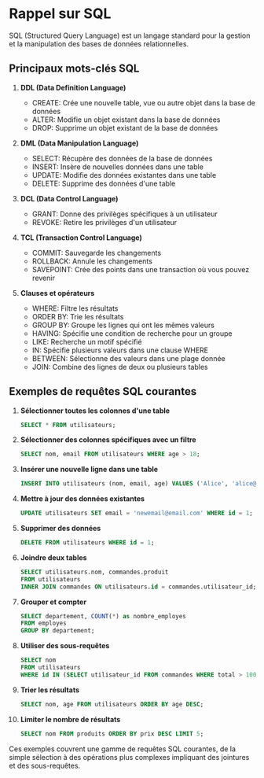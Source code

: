 # Rappel sur SQL

SQL (Structured Query Language) est un langage standard pour la gestion et la manipulation des bases de données relationnelles.

## Principaux mots-clés SQL

1. **DDL (Data Definition Language)**
   - CREATE: Crée une nouvelle table, vue ou autre objet dans la base de données
   - ALTER: Modifie un objet existant dans la base de données
   - DROP: Supprime un objet existant de la base de données

2. **DML (Data Manipulation Language)**
   - SELECT: Récupère des données de la base de données
   - INSERT: Insère de nouvelles données dans une table
   - UPDATE: Modifie des données existantes dans une table
   - DELETE: Supprime des données d'une table

3. **DCL (Data Control Language)**
   - GRANT: Donne des privilèges spécifiques à un utilisateur
   - REVOKE: Retire les privilèges d'un utilisateur

4. **TCL (Transaction Control Language)**
   - COMMIT: Sauvegarde les changements
   - ROLLBACK: Annule les changements
   - SAVEPOINT: Crée des points dans une transaction où vous pouvez revenir

5. **Clauses et opérateurs**
   - WHERE: Filtre les résultats
   - ORDER BY: Trie les résultats
   - GROUP BY: Groupe les lignes qui ont les mêmes valeurs
   - HAVING: Spécifie une condition de recherche pour un groupe
   - LIKE: Recherche un motif spécifié
   - IN: Spécifie plusieurs valeurs dans une clause WHERE
   - BETWEEN: Sélectionne des valeurs dans une plage donnée
   - JOIN: Combine des lignes de deux ou plusieurs tables

## Exemples de requêtes SQL courantes

1. **Sélectionner toutes les colonnes d'une table**
   ```sql
   SELECT * FROM utilisateurs;
   ```

2. **Sélectionner des colonnes spécifiques avec un filtre**
   ```sql
   SELECT nom, email FROM utilisateurs WHERE age > 18;
   ```

3. **Insérer une nouvelle ligne dans une table**
   ```sql
   INSERT INTO utilisateurs (nom, email, age) VALUES ('Alice', 'alice@email.com', 25);
   ```

4. **Mettre à jour des données existantes**
   ```sql
   UPDATE utilisateurs SET email = 'newemail@email.com' WHERE id = 1;
   ```

5. **Supprimer des données**
   ```sql
   DELETE FROM utilisateurs WHERE id = 1;
   ```

6. **Joindre deux tables**
   ```sql
   SELECT utilisateurs.nom, commandes.produit 
   FROM utilisateurs 
   INNER JOIN commandes ON utilisateurs.id = commandes.utilisateur_id;
   ```

7. **Grouper et compter**
   ```sql
   SELECT departement, COUNT(*) as nombre_employes 
   FROM employes 
   GROUP BY departement;
   ```

8. **Utiliser des sous-requêtes**
   ```sql
   SELECT nom 
   FROM utilisateurs 
   WHERE id IN (SELECT utilisateur_id FROM commandes WHERE total > 1000);
   ```

9. **Trier les résultats**
   ```sql
   SELECT nom, age FROM utilisateurs ORDER BY age DESC;
   ```

10. **Limiter le nombre de résultats**
    ```sql
    SELECT nom FROM produits ORDER BY prix DESC LIMIT 5;
    ```

Ces exemples couvrent une gamme de requêtes SQL courantes, de la simple sélection à des opérations plus complexes impliquant des jointures et des sous-requêtes.
